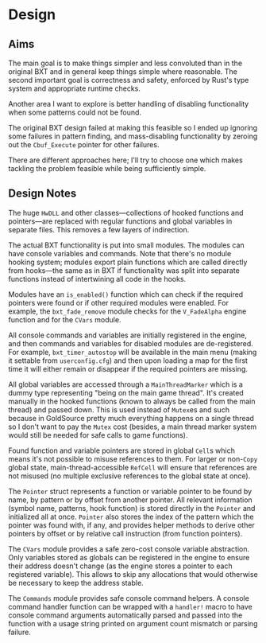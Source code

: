 # Design

## Aims

The main goal is to make things simpler and less convoluted than in the original BXT and in general keep things simple where reasonable. The second important goal is correctness and safety, enforced by Rust's type system and appropriate runtime checks.

Another area I want to explore is better handling of disabling functionality when some patterns could not be found.

The original BXT design failed at making this feasible so I ended up ignoring some failures in pattern finding, and mass-disabling functionality by zeroing out the `Cbuf_Execute` pointer for other failures.

There are different approaches here; I'll try to choose one which makes tackling the problem feasible while being sufficiently simple.

## Design Notes

The huge `HwDLL` and other classes—collections of hooked functions and pointers—are replaced with regular functions and global variables in separate files. This removes a few layers of indirection.

The actual BXT functionality is put into small modules. The modules can have console variables and commands. Note that there's no module hooking system; modules export plain functions which are called directly from hooks—the same as in BXT if functionality was split into separate functions instead of intertwining all code in the hooks.

Modules have an `is_enabled()` function which can check if the required pointers were found or if other required modules were enabled. For example, the `bxt_fade_remove` module checks for the `V_FadeAlpha` engine function and for the `CVars` module.

All console commands and variables are initially registered in the engine, and then commands and variables for disabled modules are de-registered. For example, `bxt_timer_autostop` will be available in the main menu (making it settable from `userconfig.cfg`) and then upon loading a map for the first time it will either remain or disappear if the required pointers are missing.

All global variables are accessed through a `MainThreadMarker` which is a dummy type representing "being on the main game thread". It's created manually in the hooked functions (known to always be called from the main thread) and passed down. This is used instead of `Mutex`es and such because in GoldSource pretty much everything happens on a single thread so I don't want to pay the `Mutex` cost (besides, a main thread marker system would still be needed for safe calls to game functions).

Found function and variable pointers are stored in global `Cell`s which means it's not possible to misuse references to them. For larger or non-`Copy` global state, main-thread-accessible `RefCell` will ensure that references are not misused (no multiple exclusive references to the global state at once).

The `Pointer` struct represents a function or variable pointer to be found by name, by pattern or by offset from another pointer. All relevant information (symbol name, patterns, hook function) is stored directly in the `Pointer` and initialized all at once. `Pointer` also stores the index of the pattern which the pointer was found with, if any, and provides helper methods to derive other pointers by offset or by relative call instruction (from function pointers).

The `CVars` module provides a safe zero-cost console variable abstraction. Only variables stored as globals can be registered in the engine to ensure their address doesn't change (as the engine stores a pointer to each registered variable). This allows to skip any allocations that would otherwise be necessary to keep the address stable.

The `Commands` module provides safe console command helpers. A console command handler function can be wrapped with a `handler!` macro to have console command arguments automatically parsed and passed into the function with a usage string printed on argument count mismatch or parsing failure.
